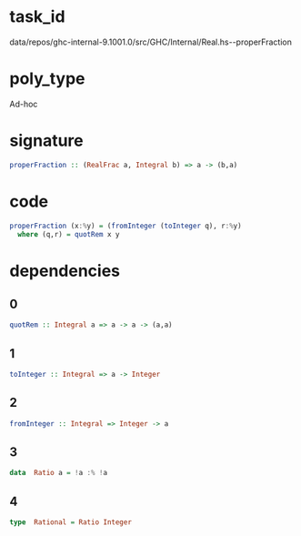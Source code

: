 
# task_id
data/repos/ghc-internal-9.1001.0/src/GHC/Internal/Real.hs--properFraction

# poly_type
Ad-hoc

# signature
```haskell
properFraction :: (RealFrac a, Integral b) => a -> (b,a)
```   

# code
```haskell
properFraction (x:%y) = (fromInteger (toInteger q), r:%y)
  where (q,r) = quotRem x y
```

# dependencies
## 0
```haskell
quotRem :: Integral a => a -> a -> (a,a)
```
## 1
```haskell
toInteger :: Integral => a -> Integer
```
## 2
```haskell
fromInteger :: Integral => Integer -> a
```
## 3
```haskell
data  Ratio a = !a :% !a
```
## 4
```haskell
type  Rational = Ratio Integer
```



